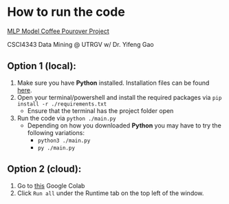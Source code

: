 # How to run the code

[MLP Model Coffee Pourover Project](https://github.com/iMistly/csci4343_project/blob/main/Project_CSCI4343_B-5.pdf)

CSCI4343 Data Mining @ UTRGV w/ Dr. Yifeng Gao

## Option 1 (local):

1) Make sure you have **Python** installed. Installation files can be found [here](https://www.python.org/downloads/).
2) Open your terminal/powershell and install the required packages via `pip install -r ./requirements.txt`
    - Ensure that the terminal has the project folder open
3) Run the code via `python ./main.py`
    - Depending on how you downloaded **Python** you may have to try the following variations:
        - `python3 ./main.py`
        - `py ./main.py`

## Option 2 (cloud):

1) Go to [this](https://colab.research.google.com/drive/1cI2z6xKWdzYAwpn7VSZZJ-b29P2WI23w) Google Colab
2) Click `Run all` under the Runtime tab on the top left of the window.